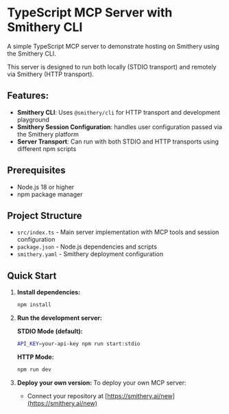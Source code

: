 # TypeScript MCP Server with Smithery CLI

A simple TypeScript MCP server to demonstrate hosting on Smithery using the Smithery CLI.

This server is designed to run both locally (STDIO transport) and remotely via Smithery (HTTP transport).

## Features:

- **Smithery CLI**: Uses `@smithery/cli` for HTTP transport and development playground
- **Smithery Session Configuration**: handles user configuration passed via the Smithery platform
- **Server Transport**: Can run with both STDIO and HTTP transports using different npm scripts

## Prerequisites

- Node.js 18 or higher
- npm package manager

## Project Structure

- `src/index.ts` - Main server implementation with MCP tools and session configuration
- `package.json` - Node.js dependencies and scripts
- `smithery.yaml` - Smithery deployment configuration

## Quick Start

1. **Install dependencies:**
   ```bash
   npm install
   ```

2. **Run the development server:**

   **STDIO Mode (default):**
   ```bash
   API_KEY=your-api-key npm run start:stdio
   ```

   **HTTP Mode:**
   ```bash
   npm run dev
   ```

3. **Deploy your own version:**
   To deploy your own MCP server:
   - Connect your repository at [https://smithery.ai/new](https://smithery.ai/new)
